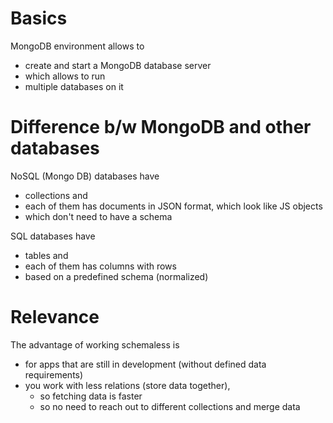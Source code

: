 # Basics

MongoDB environment allows to

- create and start a MongoDB database server
- which allows to run
- multiple databases on it

# Difference b/w MongoDB and other databases

NoSQL (Mongo DB) databases have

- collections and
- each of them has documents in JSON format, which look like JS objects
- which don't need to have a schema

SQL databases have

- tables and
- each of them has columns with rows
- based on a predefined schema (normalized)

# Relevance

The advantage of working schemaless is

- for apps that are still in development (without defined data requirements)
- you work with less relations (store data together),
  - so fetching data is faster
  - so no need to reach out to different collections and merge data
